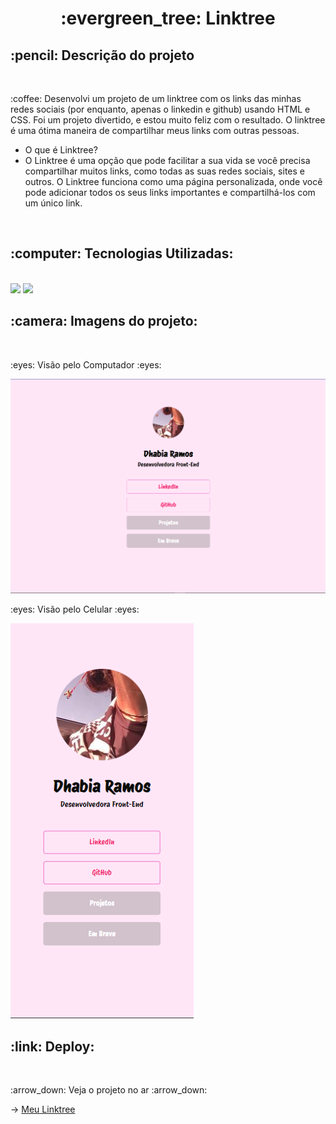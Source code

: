<h1 align="center"> :evergreen_tree: Linktree</h1>

<h2> :pencil: Descrição do projeto</h2><br>
<p>
:coffee: Desenvolvi um projeto de um linktree com os links das minhas redes sociais (por enquanto, apenas o linkedin e github) usando HTML e CSS. 
  Foi um projeto divertido, e estou muito feliz com o resultado. O linktree é uma ótima maneira de compartilhar 
  meus links com outras pessoas.

  - O que é Linktree?
  - O Linktree é uma opção que pode facilitar a sua vida se você precisa compartilhar muitos links,
  como todas as suas redes sociais, sites e outros. O Linktree funciona como uma página personalizada, onde você pode adicionar
  todos os seus links importantes e compartilhá-los com um único link.
</p><br>


<h2> :computer: Tecnologias Utilizadas: </h2><br>

<img src="https://img.shields.io/badge/HTML5-E34F26?style=for-the-badge&logo=html5&logoColor=white" />
<img src="https://img.shields.io/badge/CSS3-1572B6?style=for-the-badge&logo=css3&logoColor=white" /><br>


<h2> :camera: Imagens do projeto: </h2><br>

<p> :eyes: Visão pelo Computador :eyes:</p>
<img src="https://github.com/DhabiaRamos/meu-linktree/blob/master/project%20images/projeto-linktree-visualiza%C3%A7%C3%A3o-pc.png?raw=true" />

<p> :eyes: Visão pelo Celular :eyes:</p>
<img src="https://github.com/DhabiaRamos/meu-linktree/blob/master/project%20images/projeto-linktree-visualiza%C3%A7%C3%A3o-celular.png?raw=true" /><br>


<h2> :link: Deploy: </h2><br>
<p> :arrow_down: Veja o projeto no ar :arrow_down:</p>
-> <a href="https://meulinktree.netlify.app/">Meu Linktree</a>
